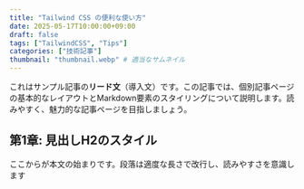 ```yaml
---
title: "Tailwind CSS の便利な使い方"
date: 2025-05-17T10:00:00+09:00
draft: false
tags: ["TailwindCSS", "Tips"]
categories: ["技術記事"]
thumbnail: "thumbnail.webp" # 適当なサムネイル
---
```

これはサンプル記事の**リード文**（導入文）です。この記事では、個別記事ページの基本的なレイアウトとMarkdown要素のスタイリングについて説明します。読みやすく、魅力的な記事ページを目指しましょう。

## 第1章: 見出しH2のスタイル

ここからが本文の始まりです。段落は適度な長さで改行し、読みやすさを意識します